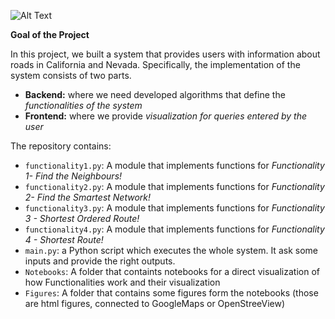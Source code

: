 ![Alt Text](https://1igc0ojossa412h1e3ek8d1w-wpengine.netdna-ssl.com/wp-content/uploads/2018/03/9780921338390.jpg)

**Goal of the Project**

In this project, we built a system that provides users with information about roads in California and Nevada. Specifically, the implementation of the system consists of two parts. 

* __Backend:__ where we need developed algorithms that define the *functionalities of the system*
* __Frontend:__ where we provide *visualization for queries entered by the user*

 
 The repository contains:
 * ```functionality1.py```: A module that implements functions for *Functionality 1- Find the Neighbours!*
 * ```functionality2.py```: A module that implements functions for *Functionality 2- Find the Smartest Network!*
 * ```functionality3.py```: A module that implements functions for *Functionality 3 - Shortest Ordered Route!*
 * ```functionality4.py```: A module that implements functions for *Functionality 4 - Shortest Route!*
 * ```main.py```: a Python script which executes the whole system. It ask some inputs and provide the right outputs.
 * ```Notebooks```: A folder that containts notebooks for a direct visualization of how Functionalities work and their visualization
  * ```Figures```: A folder that contains some figures form the notebooks (those are html figures, connected to GoogleMaps or OpenStreeView)
